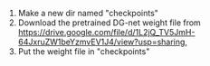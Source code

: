 1. Make a new dir named "checkpoints"
2. Download the pretrained DG-net weight file from 
   https://drive.google.com/file/d/1L2jQ_TV5JmH-64JxruZW1beYzmvEV1J4/view?usp=sharing, 
3. Put the weight file in "checkpoints"
